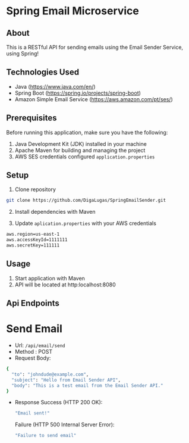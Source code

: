 # Spring Email Microservice
## About
This is a RESTful API for sending emails using the Email Sender Service, using Spring!

## Technologies Used
- Java (https://www.java.com/en/)
- Spring Boot (https://spring.io/projects/spring-boot)
- Amazon Simple Email Service (https://aws.amazon.com/pt/ses/)

## Prerequisites
Before running this application, make sure you have the following:

1. Java Development Kit (JDK) installed in your machine
2. Apache Maven for building and managing the project
3. AWS SES credentials configured `application.properties`

## Setup

1. Clone repository
```bash
git clone https://github.com/DigaLugas/SpringEmailSender.git
```
2. Install dependencies with Maven

3. Update `aplication.properties` with your AWS credentials
```bash
aws.region=us-east-1
aws.accessKeyId=1111111
aws.secretKey=111111
```
## Usage
1. Start application with Maven
2. API will be located at http:localhost:8080

## Api Endpoints

# Send Email

* Url: `/api/email/send`
* Method : POST
* Request Body:
```bash
{
  "to": "johndude@example.com",
  "subject": "Hello from Email Sender API",
  "body": "This is a test email from the Email Sender API."
}
```
* Response
    Success (HTTP 200 OK):
    ```bash
    "Email sent!"
    ```
    Failure (HTTP 500 Internal Server Error):
     ```bash
    "Failure to send email"
    ```